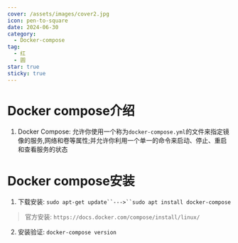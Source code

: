 ```yaml
---
cover: /assets/images/cover2.jpg
icon: pen-to-square
date: 2024-06-30
category:
  - Docker-compose
tag:
  - 红
  - 圆
star: true
sticky: true
---
```

# Docker compose介绍
1. Docker Compose: 允许你使用一个称为`docker-compose.yml`的文件来指定镜像的服务,网络和卷等属性;并允许你利用一个单一的命令来启动、停止、重启和查看服务的状态

# Docker compose安装
1. 下载安装: `sudo apt-get update``--->``sudo apt install docker-compose`
> 官方安装: `https://docs.docker.com/compose/install/linux/`
2. 安装验证: `docker-compose version`